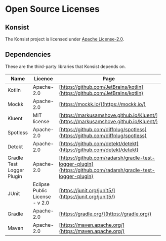 # Open Source Licenses

## Konsist

The Konsist project is licensed under [Apache License-2.0](https://github.com/LemonAppDev/konsist/blob/main/LICENSE).

## Dependencies

These are the third-party libraries that Konsist depends on.

| Name                      | Licence                        | Page                                                                                                         |
|---------------------------|--------------------------------|--------------------------------------------------------------------------------------------------------------|
| Kotlin                    | Apache-2.0                     | [https://github.com/JetBrains/kotlin](https://github.com/JetBrains/kotlin)                                   |
| Mockk                     | Apache-2.0                     | [https://mockk.io/](https://mockk.io/)                                                                       |
| Kluent                    | MIT license                    | [https://markusamshove.github.io/Kluent/](https://markusamshove.github.io/Kluent/)                           |
| Spotless                  | Apache-2.0                     | [https://github.com/diffplug/spotless](https://github.com/diffplug/spotless)                                 |
| Detekt                    | Apache-2.0                     | [https://github.com/detekt/detekt](https://github.com/detekt/detekt)                                         |
| Gradle Test Logger Plugin | Apache-2.0                     | [https://github.com/radarsh/gradle-test-logger-plugin](https://github.com/radarsh/gradle-test-logger-plugin) |
| JUnit                     | Eclipse Public License - v 2.0 | [https://junit.org/junit5/](https://junit.org/junit5/)                                                       |
| Gradle                    | Apache-2.0                     | [https://gradle.org/](https://gradle.org/)                                                                   |
| Maven                     | Apache-2.0                     | [https://maven.apache.org/](https://maven.apache.org/)                                                       |

